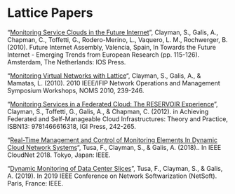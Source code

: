 # Lattice Papers

“[Monitoring Service Clouds in the Future Internet](Papers/FIA_Valencia2020_fisc.pdf)”, Clayman, S., Galis, A., Chapman, C., Toffetti, G., Rodero-Merino, L., Vaquero, L. M., Rochwerger, B. (2010). Future Internet Assembly, Valencia, Spain, In Towards the Future Internet - Emerging Trends from European Research (pp. 115-126). Amsterdam, The Netherlands: IOS Press.

“[Monitoring Virtual Networks with Lattice](Papers/ManFI2010_vir_mon.pdf)“, Clayman, S., Galis, A., & Mamatas, L. (2010). 2010 IEEE/IFIP Network Operations and Management Symposium Workshops, NOMS 2010, 239-246.

“[Monitoring Services in a Federated Cloud: The RESERVOIR Experience](Papers/Federated-Cloud-IGI-Book-Chapter.pdf)”, Clayman, S., Toffetti, G., Galis, A., & Chapman, C. (2012). in Achieving Federated and Self-Manageable Cloud Infrastructures: Theory and Practice, ISBN13: 9781466616318, IGI Press, 242-265.

“[Real-Time Management and Control of Monitoring Elements In Dynamic Cloud Network Systems](Papers/Real_Time_Control_Monitoring_CloudNet2018_main.pdf)“, Tusa, F., Clayman, S., & Galis, A. (2018).. In IEEE CloudNet 2018. Tokyo, Japan: IEEE. 

“[Dynamic Monitoring of Data Center Slices](Papers/Monitoring_DC_Slices_Netsoft2019_main.pdf)”, Tusa, F., Clayman, S., & Galis, A. (2019). In 2019 IEEE Conference on Network Softwarization (NetSoft). Paris, France: IEEE. 

